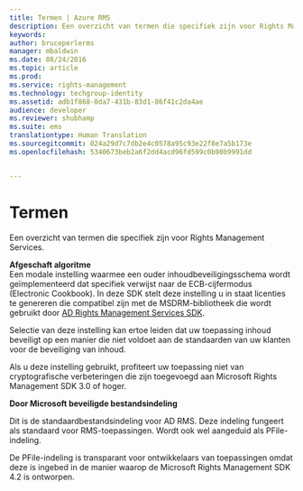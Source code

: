 ```yaml
---
title: Termen | Azure RMS
description: Een overzicht van termen die specifiek zijn voor Rights Management Services.
keywords: 
author: bruceperlerms
manager: mbaldwin
ms.date: 08/24/2016
ms.topic: article
ms.prod: 
ms.service: rights-management
ms.technology: techgroup-identity
ms.assetid: adb1f868-0da7-431b-83d1-86f41c2da4ae
audience: developer
ms.reviewer: shubhamp
ms.suite: ems
translationtype: Human Translation
ms.sourcegitcommit: 024a29d7c7db2e4c0578a95c93e22f8e7a5b173e
ms.openlocfilehash: 5340673beb2a6f2dd4acd96fd599c0b90b9991dd


---
```


# Termen

Een overzicht van termen die specifiek zijn voor Rights Management Services.

**Afgeschaft algoritme**  
Een modale instelling waarmee een ouder inhoudbeveiligingsschema wordt geïmplementeerd dat specifiek verwijst naar de ECB-cijfermodus (Electronic Cookbook). In deze SDK stelt deze instelling u in staat licenties te genereren die compatibel zijn met de MSDRM-bibliotheek die wordt gebruikt door [AD Rights Management Services SDK](https://msdn.microsoft.com/library/windows/desktop/cc530379.aspx).

Selectie van deze instelling kan ertoe leiden dat uw toepassing inhoud beveiligt op een manier die niet voldoet aan de standaarden van uw klanten voor de beveiliging van inhoud.

Als u deze instelling gebruikt, profiteert uw toepassing niet van cryptografische verbeteringen die zijn toegevoegd aan Microsoft Rights Management SDK 3.0 of hoger.

**Door Microsoft beveiligde bestandsindeling**

Dit is de standaardbestandsindeling voor AD RMS. Deze indeling fungeert als standaard voor RMS-toepassingen. Wordt ook wel aangeduid als PFile-indeling.

De PFile-indeling is transparant voor ontwikkelaars van toepassingen omdat deze is ingebed in de manier waarop de Microsoft Rights Management SDK 4.2 is ontworpen.

 

 






<!--HONumber=Aug16_HO4-->


